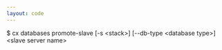 ```yaml
---
layout: code
---
```


$ cx databases promote-slave [-s &lt;stack&gt;] [--db-type &lt;database type&gt;] &lt;slave server name&gt;
